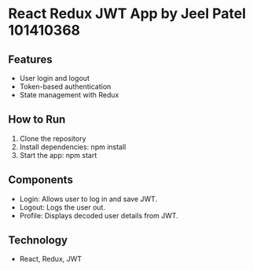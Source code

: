 # React Redux JWT App by Jeel Patel 101410368




## Features
- User login and logout
- Token-based authentication
- State management with Redux




## How to Run
1. Clone the repository
2. Install dependencies: npm install
3. Start the app: npm start




## Components
- Login: Allows user to log in and save JWT.
- Logout: Logs the user out.
- Profile: Displays decoded user details from JWT.




## Technology
- React, Redux, JWT